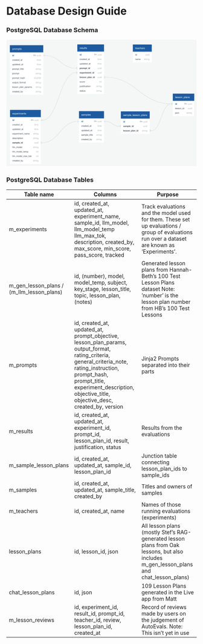 # Database Design Guide

### PostgreSQL Database Schema

![Database Schema](../../images/database-schema.png)

### PostgreSQL Database Tables

| Table name | Columns | Purpose |
| --- | --- | --- |
| m_experiments | id, created_at, updated_at, experiment_name, sample_id, llm_model, llm_model_temp llm_max_tok, description, created_by, max_score, min_score, pass_score, tracked | Track evaluations and the model used for them. These set up evaluations / group of evaluations run over a dataset are known as ‘Experiments’. |
| m_gen_lesson_plans / (m_llm_lesson_plans) | id, (number), model, model_temp, subject, key_stage, lesson_title, topic, lesson_plan, (notes) | Generated lesson plans from Hannah-Beth’s 100 Test Lesson Plans dataset Note: ’number’ is the lesson plan number from HB’s 100 Test Lessons |
| m_prompts | id, created_at, updated_at, prompt_objective, lesson_plan_params, output_format, rating_criteria, general_criteria_note, rating_instruction, prompt_hash, prompt_title, experiment_description, objective_title, objective_desc, created_by, version | Jinja2 Prompts separated into their parts |
| m_results | id, created_at, updated_at, experiment_id, prompt_id, lesson_plan_id, result, justification, status | Results from the evaluations |
| m_sample_lesson_plans | id, created_at, updated_at, sample_id, lesson_plan_id | Junction table connecting lesson_plan_ids to sample_ids |
| m_samples | id, created_at, updated_at, sample_title, created_by | Titles and owners of samples |
| m_teachers | id, created_at, name | Names of those running evaluations (experiments) |
| lesson_plans | id, lesson_id, json | All lesson plans (mostly Stef’s RAG-generated lesson plans from Oak lessons, but also includes m_gen_lesson_plans and chat_lesson_plans) |
| chat_lesson_plans | id, json | 109 Lesson Plans generated in the Live app from Matt  |
| m_lesson_reviews | id, experiment_id, result_id, prompt_id, teacher_id, review, lesson_plan_id, created_at | Record of reviews made by users on the judgement of AutoEvals. Note: This isn’t yet in use |
